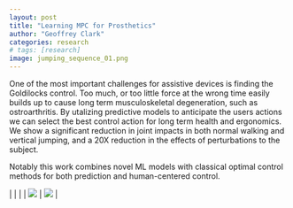 ```yaml
---
layout: post
title: "Learning MPC for Prosthetics"
author: "Geoffrey Clark"
categories: research
# tags: [research]
image: jumping_sequence_01.png
---
```


One of the most important challenges for assistive devices is finding the Goldilocks control. Too much, or too little force at the wrong time easily builds up to cause long term musculoskeletal degeneration, such as ostroarthritis. By utalizing predictive models to anticipate the users actions we can select the best control action for long term health and ergonomics. We show a significant reduction in joint impacts in both normal walking and vertical jumping, and a 20X reduction in the effects of perturbations to the subject.

Notably this work combines novel ML models with classical optimal control methods for both prediction and human-centered control.

| | |
| <a href="https://arxiv.org/pdf/2011.07005.pdf">![](img/corl2020.png?raw=true)</a> | <a href="https://arxiv.org/pdf/2011.07005.pdf">![](img/tro2022.png?raw=true)</a> |

<!-- explain pic and add video gif of jumping -->
<!-- add journal paper hyperlink-->
<!-- link to corl2022 video with pic of video and play button-->